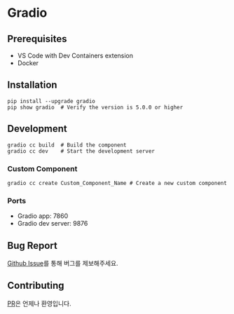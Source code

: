 # Gradio

## Prerequisites

- VS Code with Dev Containers extension
- Docker

## Installation

```
pip install --upgrade gradio
pip show gradio  # Verify the version is 5.0.0 or higher
```

## Development

```
gradio cc build  # Build the component
gradio cc dev    # Start the development server
```

### Custom Component

```
gradio cc create Custom_Component_Name # Create a new custom component
```

### Ports

- Gradio app: 7860
- Gradio dev server: 9876

## Bug Report

[Github Issue](https://github.com/seungdeok/gradio-3d-annotator/issues)를 통해 버그를 제보해주세요.

## Contributing

[PR](https://github.com/seungdeok/gradio-3d-annotator/pulls)은 언제나 환영입니다.
